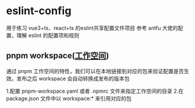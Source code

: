 # eslint-config

用于练习 vue3+ts、react+ts 的eslint共享配置文件项目
参考 antfu 大佬的配置，理解 eslint 的配置项和规则

## pnpm workspace([工作空间](https://pnpm.io/zh/workspaces))

  通过 pnpm 工作空间的特性，我们可以在本地链接到对应的包来验证配置是否生效。发布之后 workspace 会自动转换成发布的版本包

  1.配置 pnpm-workspace.yaml 或者 .npmrc 文件来指定工作空间的目录
  2.在 package.json 文件中以 workspace:* 来引用对应的包
